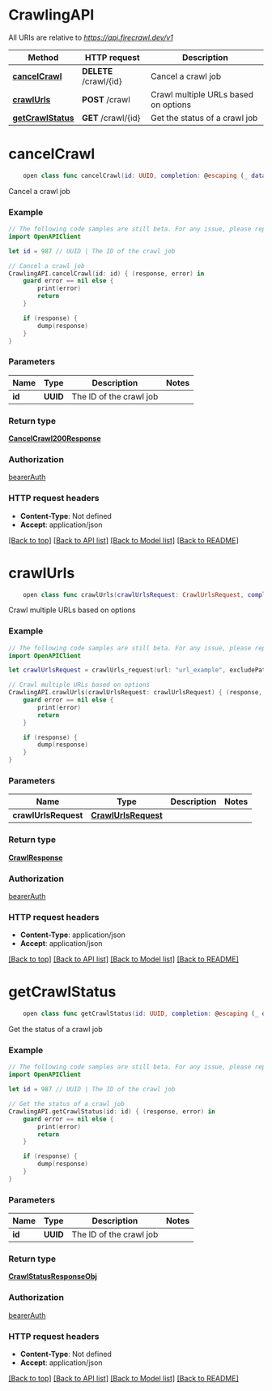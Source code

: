 # CrawlingAPI

All URIs are relative to *https://api.firecrawl.dev/v1*

Method | HTTP request | Description
------------- | ------------- | -------------
[**cancelCrawl**](CrawlingAPI.md#cancelcrawl) | **DELETE** /crawl/{id} | Cancel a crawl job
[**crawlUrls**](CrawlingAPI.md#crawlurls) | **POST** /crawl | Crawl multiple URLs based on options
[**getCrawlStatus**](CrawlingAPI.md#getcrawlstatus) | **GET** /crawl/{id} | Get the status of a crawl job


# **cancelCrawl**
```swift
    open class func cancelCrawl(id: UUID, completion: @escaping (_ data: CancelCrawl200Response?, _ error: Error?) -> Void)
```

Cancel a crawl job

### Example
```swift
// The following code samples are still beta. For any issue, please report via http://github.com/OpenAPITools/openapi-generator/issues/new
import OpenAPIClient

let id = 987 // UUID | The ID of the crawl job

// Cancel a crawl job
CrawlingAPI.cancelCrawl(id: id) { (response, error) in
    guard error == nil else {
        print(error)
        return
    }

    if (response) {
        dump(response)
    }
}
```

### Parameters

Name | Type | Description  | Notes
------------- | ------------- | ------------- | -------------
 **id** | **UUID** | The ID of the crawl job | 

### Return type

[**CancelCrawl200Response**](CancelCrawl200Response.md)

### Authorization

[bearerAuth](../README.md#bearerAuth)

### HTTP request headers

 - **Content-Type**: Not defined
 - **Accept**: application/json

[[Back to top]](#) [[Back to API list]](../README.md#documentation-for-api-endpoints) [[Back to Model list]](../README.md#documentation-for-models) [[Back to README]](../README.md)

# **crawlUrls**
```swift
    open class func crawlUrls(crawlUrlsRequest: CrawlUrlsRequest, completion: @escaping (_ data: CrawlResponse?, _ error: Error?) -> Void)
```

Crawl multiple URLs based on options

### Example
```swift
// The following code samples are still beta. For any issue, please report via http://github.com/OpenAPITools/openapi-generator/issues/new
import OpenAPIClient

let crawlUrlsRequest = crawlUrls_request(url: "url_example", excludePaths: ["excludePaths_example"], includePaths: ["includePaths_example"], maxDepth: 123, ignoreSitemap: false, limit: 123, allowBackwardLinks: false, allowExternalLinks: false, webhookUrl: "webhookUrl_example", webhookMetadata: 123, scrapeOptions: crawlUrls_request_scrapeOptions(formats: ["formats_example"], headers: 123, includeTags: ["includeTags_example"], excludeTags: ["excludeTags_example"], waitFor: 123)) // CrawlUrlsRequest | 

// Crawl multiple URLs based on options
CrawlingAPI.crawlUrls(crawlUrlsRequest: crawlUrlsRequest) { (response, error) in
    guard error == nil else {
        print(error)
        return
    }

    if (response) {
        dump(response)
    }
}
```

### Parameters

Name | Type | Description  | Notes
------------- | ------------- | ------------- | -------------
 **crawlUrlsRequest** | [**CrawlUrlsRequest**](CrawlUrlsRequest.md) |  | 

### Return type

[**CrawlResponse**](CrawlResponse.md)

### Authorization

[bearerAuth](../README.md#bearerAuth)

### HTTP request headers

 - **Content-Type**: application/json
 - **Accept**: application/json

[[Back to top]](#) [[Back to API list]](../README.md#documentation-for-api-endpoints) [[Back to Model list]](../README.md#documentation-for-models) [[Back to README]](../README.md)

# **getCrawlStatus**
```swift
    open class func getCrawlStatus(id: UUID, completion: @escaping (_ data: CrawlStatusResponseObj?, _ error: Error?) -> Void)
```

Get the status of a crawl job

### Example
```swift
// The following code samples are still beta. For any issue, please report via http://github.com/OpenAPITools/openapi-generator/issues/new
import OpenAPIClient

let id = 987 // UUID | The ID of the crawl job

// Get the status of a crawl job
CrawlingAPI.getCrawlStatus(id: id) { (response, error) in
    guard error == nil else {
        print(error)
        return
    }

    if (response) {
        dump(response)
    }
}
```

### Parameters

Name | Type | Description  | Notes
------------- | ------------- | ------------- | -------------
 **id** | **UUID** | The ID of the crawl job | 

### Return type

[**CrawlStatusResponseObj**](CrawlStatusResponseObj.md)

### Authorization

[bearerAuth](../README.md#bearerAuth)

### HTTP request headers

 - **Content-Type**: Not defined
 - **Accept**: application/json

[[Back to top]](#) [[Back to API list]](../README.md#documentation-for-api-endpoints) [[Back to Model list]](../README.md#documentation-for-models) [[Back to README]](../README.md)

